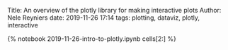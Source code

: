 Title: An overview of the plotly library for making interactive plots
Author: Nele Reyniers
date: 2019-11-26 17:14
tags: plotting, dataviz, plotly, interactive

{% notebook 2019-11-26-intro-to-plotly.ipynb cells[2:] %}